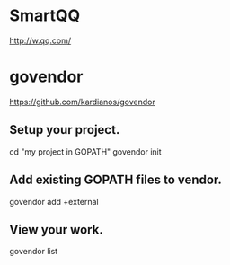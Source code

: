 # SmartQQ
http://w.qq.com/

# govendor
https://github.com/kardianos/govendor

## Setup your project.
cd "my project in GOPATH"
govendor init

## Add existing GOPATH files to vendor.
govendor add +external

## View your work.
govendor list